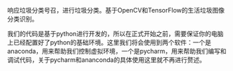 响应垃圾分类号召，进行垃圾分类。基于OpenCV和TensorFlow的生活垃圾图像分类识别。  

我们的代码是基于python进行开发的，所以在正式开始之前，需要保证你的电脑上已经配置好了python的基础环境。这里我们将会使用到两个软件：一个是anaconda，用来帮助我们控制虚拟环境，一个是pycharm，用来帮助我们编写和调试代码，关于pycharm和ananconda的具体使用这里就不再进行赘述。
